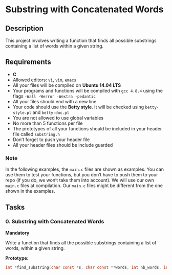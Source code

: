 # Substring with Concatenated Words

## Description

This project involves writing a function that finds all possible substrings containing a list of words within a given string.

## Requirements

- **C**
- Allowed editors: `vi`, `vim`, `emacs`
- All your files will be compiled on **Ubuntu 14.04 LTS**
- Your programs and functions will be compiled with `gcc 4.8.4` using the flags `-Wall -Werror -Wextra -pedantic`
- All your files should end with a new line
- Your code should use the **Betty style**. It will be checked using `betty-style.pl` and `betty-doc.pl`
- You are not allowed to use global variables
- No more than 5 functions per file
- The prototypes of all your functions should be included in your header file called `substring.h`
- Don’t forget to push your header file
- All your header files should be include guarded

### Note

In the following examples, the `main.c` files are shown as examples. You can use them to test your functions, but you don’t have to push them to your repo (if you do, we won’t take them into account). We will use our own `main.c` files at compilation. Our `main.c` files might be different from the one shown in the examples.

## Tasks

### 0. Substring with Concatenated Words

**Mandatory**

Write a function that finds all the possible substrings containing a list of words, within a given string.

**Prototype:** 
```c
int *find_substring(char const *s, char const **words, int nb_words, int *n);